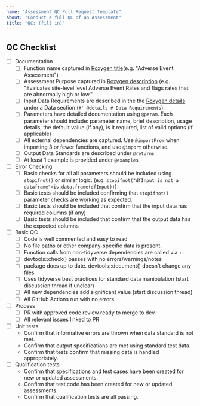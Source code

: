 ```yaml
---
name: "Assessment QC Pull Request Template"
about: "Conduct a full QC of an Assessment"
title: "QC: (fill in)"
---
```


## QC Checklist
<!--- Fill out the following QC checklist as you complete the QC items -->
- [ ] Documentation
    - [ ] Function name captured in [Roxygen title](https://cran.r-project.org/web/packages/roxygen2/vignettes/rd.html#the-description-block)(e.g. "Adverse Event Assessment")
    - [ ] Assessment Purpose captured in [Roxygen description](https://cran.r-project.org/web/packages/roxygen2/vignettes/rd.html#the-description-block) (e.g. "Evaluates site-level level Adverse Event Rates and flags rates that are abnormally high or low."
    - [ ] Input Data Requirements are described in the the [Roxygen details](https://cran.r-project.org/web/packages/roxygen2/vignettes/rd.html#the-description-block) under a Data section (`#' @details # Data Requirements`).
    - [ ] Parameters have detailed documentation using `@param`. Each parameter should include: parameter name, brief description, usage details, the default value (if any), is it required, list of valid options (if applicable)
    - [ ] All external dependencies are captured. Use `@importFrom` when importing 3 or fewer functions, and use `@import` otherwise. 
    - [ ] Output Data Standards are described under `@returns`
    - [ ] At least 1 example is provided under `@examples`
- [ ] Error Checking
    - [ ]  Basic checks for all all parameters should be included using `stopifnot()` or similar logic. (e.g. `stopifnot("dfInput is not a dataframe"=is.data.frame(dfInput))`)
    - [ ] Basic tests should be included confirming that `stopifnot()` parameter checks are working as expected. 
    - [ ] Basic tests should be included that confirm that the input data has required columns (if any)
    - [ ] Basic tests should be included that confirm that the output data has the expected columns
- [ ] Basic QC
    - [ ] Code is well commented and easy to read
    - [ ] No file paths or other company-specific data is present. 
    - [ ] Function calls from non-tidyverse dependencies are called via `::`
    - [ ] devtools::check() passes with no errors/warnings/notes
    - [ ] package docs up to date. devtools::document() doesn't change any files
    - [ ] Uses tidyverse best practices for standard data manipulation (start discussion thread if unclear)
    - [ ] All new dependencies add significant value (start discussion thread)
    - [ ] All GitHub Actions run with no errors
- [ ] Process
    - [ ] PR with approved code review ready to merge to dev
    - [ ] All relevant issues linked to PR
- [ ] Unit tests
    - Confirm that informative errors are thrown when data standard is not met. 
    - Confirm that output specifications are met using standard test data. 
    - Confirm that tests confirm that missing data is handled appropriately.
- [ ] Qualification tests
    - Confirm that specifications and test cases have been created for new or updated assessments. 
    - Confirm that test code has been created for new or updated assessments. 
    - Confirm that qualification tests are all passing.
